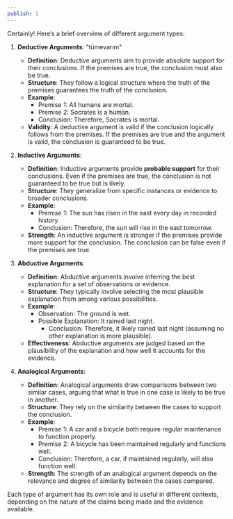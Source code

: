 ```yaml
---
publish: 1
---
```


Certainly! Here’s a brief overview of different argument types:

1. **Deductive Arguments**:  "tümevarım"
   - **Definition**: Deductive arguments aim to provide absolute support for their conclusions. If the premises are true, the conclusion must also be true.
   - **Structure**: They follow a logical structure where the truth of the premises guarantees the truth of the conclusion.
   - **Example**: 
     - Premise 1: All humans are mortal.
     - Premise 2: Socrates is a human.
     - Conclusion: Therefore, Socrates is mortal.
   - **Validity**: A deductive argument is valid if the conclusion logically follows from the premises. If the premises are true and the argument is valid, the conclusion is guaranteed to be true.

2. **Inductive Arguments**: 
   - **Definition**: Inductive arguments provide **probable support** for their conclusions. Even if the premises are true, the conclusion is not guaranteed to be true but is likely.
   - **Structure**: They generalize from specific instances or evidence to broader conclusions.
   - **Example**: 
     - Premise 1: The sun has risen in the east every day in recorded history.
     - Conclusion: Therefore, the sun will rise in the east tomorrow.
   - **Strength**: An inductive argument is stronger if the premises provide more support for the conclusion. The conclusion can be false even if the premises are true.

3. **Abductive Arguments**: 
   - **Definition**: Abductive arguments involve inferring the best explanation for a set of observations or evidence.
   - **Structure**: They typically involve selecting the most plausible explanation from among various possibilities.
   - **Example**: 
     - Observation: The ground is wet.
     - Possible Explanation: It rained last night.
	     - Conclusion: Therefore, it likely rained last night (assuming no other explanation is more plausible).
   - **Effectiveness**: Abductive arguments are judged based on the plausibility of the explanation and how well it accounts for the evidence.

4. **Analogical Arguments**: 
   - **Definition**: Analogical arguments draw comparisons between two similar cases, arguing that what is true in one case is likely to be true in another.
   - **Structure**: They rely on the similarity between the cases to support the conclusion.
   - **Example**: 
     - Premise 1: A car and a bicycle both require regular maintenance to function properly.
     - Premise 2: A bicycle has been maintained regularly and functions well.
     - Conclusion: Therefore, a car, if maintained regularly, will also function well.
   - **Strength**: The strength of an analogical argument depends on the relevance and degree of similarity between the cases compared.

Each type of argument has its own role and is useful in different contexts, depending on the nature of the claims being made and the evidence available.